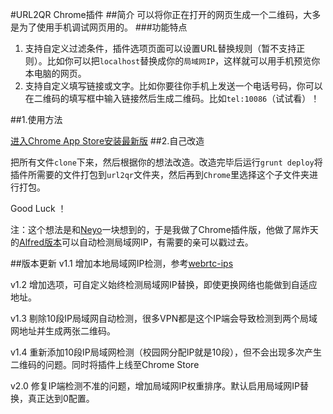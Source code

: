 #URL2QR Chrome插件
##简介
可以将你正在打开的网页生成一个二维码，大多是为了使用手机调试网页用的。
###功能特点
1. 支持自定义过滤条件，插件选项页面可以设置URL替换规则（暂不支持正则）。比如你可以把`localhost`替换成你的`局域网IP`，这样就可以用手机预览你本电脑的网页。
2. 支持自定义填写链接或文字。比如你要往你手机上发送一个电话号码，你可以在二维码的填写框中输入链接然后生成二维码。比如`tel:10086`（试试看）！

##1.使用方法

[进入Chrome App Store安装最新版](https://chrome.google.com/webstore/detail/pmlpmeejppihnemepiadkmnghmbclhpg)
##2.自己改造

把所有文件`clone`下来，然后根据你的想法改造。改造完毕后运行`grunt deploy`将插件所需要的文件打包到`url2qr`文件夹，然后再到`Chrome`里选择这个子文件夹进行打包。

Good Luck ！

注：这个想法是和[Neyo](https://github.com/niandalu)一块想到的，于是我做了Chrome插件版，他做了屌炸天的[Alfred版本](https://github.com/Niandalu/alfred-convert-url-to-qrcode)可以自动检测局域网IP，有需要的亲可以戳过去。

##版本更新
v1.1 增加本地局域网IP检测，参考[webrtc-ips](https://github.com/diafygi/webrtc-ips)

v1.2 增加选项，可自定义始终检测局域网IP替换，即使更换网络也能做到自适应地址。

v1.3 剔除10段IP局域网自动检测，很多VPN都是这个IP端会导致检测到两个局域网地址并生成两张二维码。

v1.4 重新添加10段IP局域网检测（校园网分配IP就是10段），但不会出现多次产生二维码的问题。同时将插件上线至Chrome Store

v2.0 修复IP端检测不准的问题，增加局域网IP权重排序。默认启用局域网IP替换，真正达到0配置。
